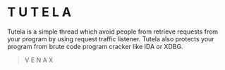 # T U T E L A

Tutela is a simple thread which avoid people from retrieve requests from your program by using request traffic listener.
Tutela also protects your program from brute code program cracker like IDA or XDBG.

> V E N A X
